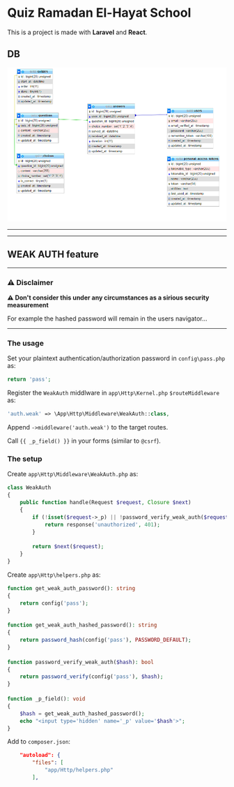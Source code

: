 # Quiz Ramadan El-Hayat School

This is a project is made with **Laravel** and **React**.

## DB

![DB](DB.png)

----
----

## WEAK AUTH feature

----

### :warning: Disclaimer

**:warning: Don't consider this under any circumstances as a sirious security measurement**

For example the hashed password will remain in the users navigator...

----

### The usage

Set your plaintext authentication/authorization password in `config\pass.php` as:

```php
return 'pass';
```

Register the `WeakAuth` middlware in `app\Http\Kernel.php` `$routeMiddleware` as:

```php
'auth.weak' => \App\Http\Middleware\WeakAuth::class,
```

Append `->middleware('auth.weak')` to the target routes.

Call `{{ _p_field() }}` in your forms (similar to `@csrf`).

### The setup

Create `app\Http\Middleware\WeakAuth.php` as:

```php
class WeakAuth
{
    public function handle(Request $request, Closure $next)
    {
        if (!isset($request->_p) || !password_verify_weak_auth($request->_p)) {
            return response('unauthorized', 401);
        }

        return $next($request);
    }
}
```

Create `app\Http\helpers.php` as:

```php
function get_weak_auth_password(): string
{
    return config('pass');
}

function get_weak_auth_hashed_password(): string
{
    return password_hash(config('pass'), PASSWORD_DEFAULT);
}

function password_verify_weak_auth($hash): bool
{
    return password_verify(config('pass'), $hash);
}

function _p_field(): void
{
    $hash = get_weak_auth_hashed_password();
    echo "<input type='hidden' name='_p' value='$hash'>";
}
```

Add to `composer.json`:

```json
    "autoload": {
        "files": [
            "app/Http/helpers.php"
        ],
```
